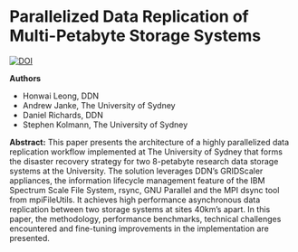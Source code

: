 # Parallelized Data Replication of Multi-Petabyte Storage Systems	

[![DOI](https://zenodo.org/badge/DOI/10.5281/zenodo.4737878.svg)](https://doi.org/10.5281/zenodo.4737878)


**Authors**
* Honwai Leong, DDN
* Andrew Janke, The University of Sydney
* Daniel Richards, DDN
* Stephen Kolmann, The University of Sydney

**Abstract:**
This paper presents the architecture of a highly parallelized data replication workflow implemented at The University of Sydney that forms the disaster recovery strategy for two 8-petabyte research data storage systems at the University. The solution leverages DDN’s GRIDScaler appliances, the information lifecycle management feature of the IBM Spectrum Scale File System, rsync, GNU Parallel and the MPI dsync tool from mpiFileUtils. It achieves high performance asynchronous data replication between two storage systems at sites 40km’s apart. In this paper, the methodology, performance benchmarks, technical challenges encountered and fine-tuning improvements in the implementation are presented.
